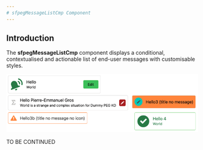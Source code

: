 ```yaml
---
# sfpegMessageListCmp Component
---
```


## Introduction

The **sfpegMessageListCmp** component displays a conditional, contextualised and actionable list of end-user messages with customisable styles.

![List of messages!](/media/sfpegMessages.png)

TO BE CONTINUED